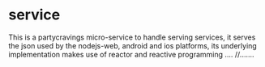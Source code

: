 # service

This is a partycravings micro-service to handle serving services,
it serves the json used by the nodejs-web, android and ios platforms,
its underlying implementation makes use of reactor and reactive programming
....
//.......
